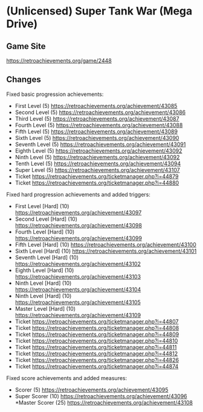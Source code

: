 # (Unlicensed) Super Tank War (Mega Drive)

## Game Site
https://retroachievements.org/game/2448

## Changes
Fixed basic progression achievements:
* First Level (5) https://retroachievements.org/achievement/43085
* Second Level (5) https://retroachievements.org/achievement/43086
* Third Level (5) https://retroachievements.org/achievement/43087
* Fourth Level (5) https://retroachievements.org/achievement/43088
* Fifth Level (5) https://retroachievements.org/achievement/43089
* Sixth Level (5) https://retroachievements.org/achievement/43090
* Seventh Level (5) https://retroachievements.org/achievement/43091
* Eighth Level (5) https://retroachievements.org/achievement/43092
* Ninth Level (5) https://retroachievements.org/achievement/43092
* Tenth Level (5) https://retroachievements.org/achievement/43094
* Super Level (5) https://retroachievements.org/achievement/43107
* Ticket https://retroachievements.org/ticketmanager.php?i=44879
* Ticket https://retroachievements.org/ticketmanager.php?i=44880


Fixed hard progression achievements and added triggers:
* First Level [Hard] (10) https://retroachievements.org/achievement/43097
* Second Level [Hard] (10) https://retroachievements.org/achievement/43098
* Fourth Level [Hard] (10) https://retroachievements.org/achievement/43099
* Fifth Level [Hard] (10) https://retroachievements.org/achievement/43100
* Sixth Level [Hard] (10) https://retroachievements.org/achievement/43101
* Seventh Level [Hard] (10) https://retroachievements.org/achievement/43102
* Eighth Level [Hard] (10) https://retroachievements.org/achievement/43103
* Ninth Level [Hard] (10) https://retroachievements.org/achievement/43104
* Ninth Level [Hard] (10) https://retroachievements.org/achievement/43105
* Master Level [Hard] (10) https://retroachievements.org/achievement/43109
* Ticket https://retroachievements.org/ticketmanager.php?i=44807
* Ticket https://retroachievements.org/ticketmanager.php?i=44808
* Ticket https://retroachievements.org/ticketmanager.php?i=44809
* Ticket https://retroachievements.org/ticketmanager.php?i=44810
* Ticket https://retroachievements.org/ticketmanager.php?i=44811
* Ticket https://retroachievements.org/ticketmanager.php?i=44812
* Ticket https://retroachievements.org/ticketmanager.php?i=44826
* Ticket https://retroachievements.org/ticketmanager.php?i=44874

Fixed score achievements and added measures:
* Scorer (5) https://retroachievements.org/achievement/43095
* Super Scorer (10) https://retroachievements.org/achievement/43096
*Master Scorer (25) https://retroachievements.org/achievement/43108